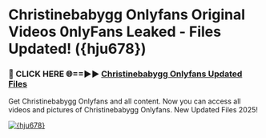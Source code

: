# Christinebabygg Onlyfans Original Videos 0nlyFans Leaked - Files Updated! ({hju678})

<h3>🔴 CLICK HERE 🌐==►► <a href="https://tinyurl.com/ms9xzufz" rel="nofollow">Christinebabygg Onlyfans Updated Files</a></h3>

Get Christinebabygg Onlyfans and all content. Now you can access all videos and pictures of Christinebabygg Onlyfans. New Updated Files 2025!

[![{hju678}](https://i.imgur.com/PQ7UWWw.gif)](https://tinyurl.com/ms9xzufz)
